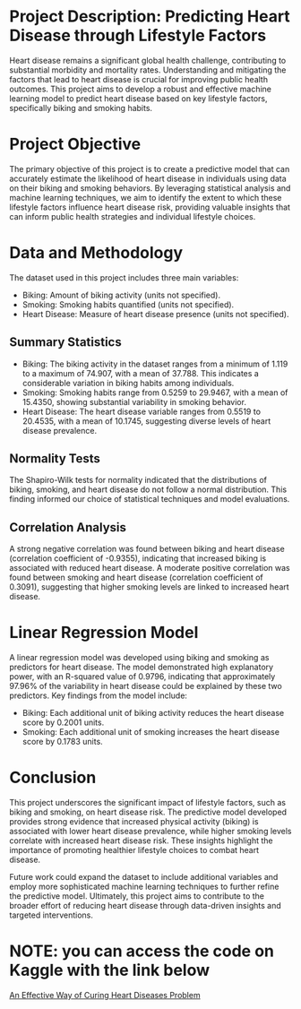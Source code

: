 # Project Description: Predicting Heart Disease through Lifestyle Factors
Heart disease remains a significant global health challenge, contributing to substantial morbidity and mortality rates. Understanding and mitigating the factors that lead to heart disease is crucial for improving public health outcomes. This project aims to develop a robust and effective machine learning model to predict heart disease based on key lifestyle factors, specifically biking and smoking habits.

# Project Objective
The primary objective of this project is to create a predictive model that can accurately estimate the likelihood of heart disease in individuals using data on their biking and smoking behaviors. By leveraging statistical analysis and machine learning techniques, we aim to identify the extent to which these lifestyle factors influence heart disease risk, providing valuable insights that can inform public health strategies and individual lifestyle choices.

# Data and Methodology
The dataset used in this project includes three main variables:

- Biking: Amount of biking activity (units not specified).
- Smoking: Smoking habits quantified (units not specified).
- Heart Disease: Measure of heart disease presence (units not specified).
## Summary Statistics
- Biking: The biking activity in the dataset ranges from a minimum of 1.119 to a maximum of 74.907, with a mean of 37.788. This indicates a considerable variation in biking habits among individuals.
- Smoking: Smoking habits range from 0.5259 to 29.9467, with a mean of 15.4350, showing substantial variability in smoking behavior.
- Heart Disease: The heart disease variable ranges from 0.5519 to 20.4535, with a mean of 10.1745, suggesting diverse levels of heart disease prevalence.
## Normality Tests
The Shapiro-Wilk tests for normality indicated that the distributions of biking, smoking, and heart disease do not follow a normal distribution. This finding informed our choice of statistical techniques and model evaluations.

## Correlation Analysis
A strong negative correlation was found between biking and heart disease (correlation coefficient of -0.9355), indicating that increased biking is associated with reduced heart disease.
A moderate positive correlation was found between smoking and heart disease (correlation coefficient of 0.3091), suggesting that higher smoking levels are linked to increased heart disease.
# Linear Regression Model
A linear regression model was developed using biking and smoking as predictors for heart disease. The model demonstrated high explanatory power, with an R-squared value of 0.9796, indicating that approximately 97.96% of the variability in heart disease could be explained by these two predictors. Key findings from the model include:

- Biking: Each additional unit of biking activity reduces the heart disease score by 0.2001 units.
- Smoking: Each additional unit of smoking increases the heart disease score by 0.1783 units.
# Conclusion
This project underscores the significant impact of lifestyle factors, such as biking and smoking, on heart disease risk. The predictive model developed provides strong evidence that increased physical activity (biking) is associated with lower heart disease prevalence, while higher smoking levels correlate with increased heart disease risk. These insights highlight the importance of promoting healthier lifestyle choices to combat heart disease.

Future work could expand the dataset to include additional variables and employ more sophisticated machine learning techniques to further refine the predictive model. Ultimately, this project aims to contribute to the broader effort of reducing heart disease through data-driven insights and targeted interventions.

# NOTE: you can access the code on Kaggle with the link below
[An Effective Way of Curing Heart Diseases Problem](https://www.kaggle.com/code/adekunlejoseph/an-effective-way-of-curing-heart-diseases-problem)

